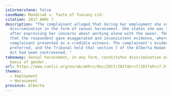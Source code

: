 ```yaml
---
isCornerstone: false
caseName: Mandziak v. Taste of Tuscany Ltd.
citation: 2017 AHRC 7
description: "The complainant alleged that during her employment she suffered
  discrimination in the form of sexual harassment. She states she was terminated
  after expressing her concerns about working alone with the owner. The HRT held
  that the respondent gave exaggerated and inconsistent evidence, whereas the
  complainant presented as a credible witness. The complainant's evidence was
  preferred, and the Tribunal held that section 7 of the Alberta Human Rights
  Act had been contravened. "
takeaway: Sexual harassment, in any form, constitutes discrimination on the
  basis of gender.
url: https://www.canlii.org/en/ab/abhrc/doc/2017/2017ahrc7/2017ahrc7.html?searchUrlHash=AAAAAQAiZ2VuZGVyIGlkZW50aXR5LCBnZW5kZXIgZXhwcmVzc2lvbgAAAAAB&resultIndex=19
themes:
  - Employment
  - Harassment
province: Alberta
---
```


